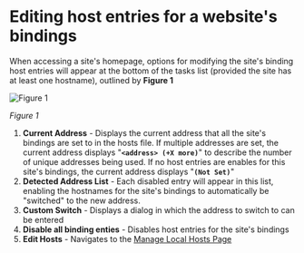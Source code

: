 # Editing host entries for a website's bindings

When accessing a site's homepage, options for modifying the site's binding host entries will appear at the bottom of the tasks list (provided the site has at least one hostname), outlined by **Figure 1**

![Figure 1](Editing%20Site%20Binding%20Host%20Entries_site-binding-switching-options.png)

_Figure 1_

1. **Current Address** - Displays the current address that all the site's bindings are set to in the hosts file. If multiple addresses are set, the current address displays "**`<address> (+X more)`**" to describe the number of unique addresses being used. If no host entries are enables for this site's bindings, the current address displays "**`(Not Set)`**"
1. **Detected Address List** - Each disabled entry will appear in this list, enabling the hostnames for the site's bindings to automatically be "switched" to the new address. 
1. **Custom Switch** - Displays a dialog in which the address to switch to can be entered
1. **Disable all binding enties** - Disables host entries for the site's bindings
1. **Edit Hosts** - Navigates to the [Manage Local Hosts Page](Editing%20Host%20Entries.md)
